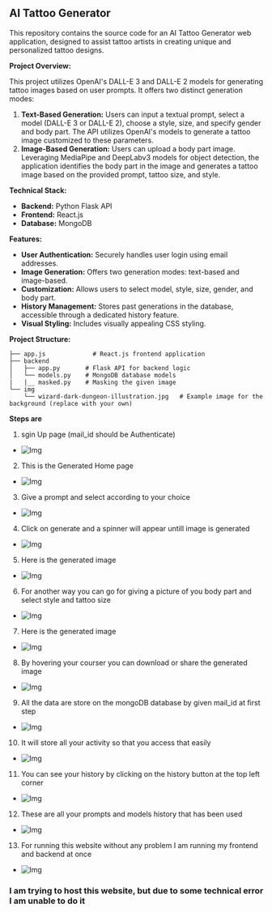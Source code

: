 ## AI Tattoo Generator

This repository contains the source code for an AI Tattoo Generator web application, designed to assist tattoo artists in creating unique and personalized tattoo designs. 

**Project Overview:**

This project utilizes OpenAI's DALL-E 3 and DALL-E 2 models for generating tattoo images based on user prompts. It offers two distinct generation modes:

1. **Text-Based Generation:** Users can input a textual prompt, select a model (DALL-E 3 or DALL-E 2), choose a style, size, and specify gender and body part. The API utilizes OpenAI's models to generate a tattoo image customized to these parameters.
2. **Image-Based Generation:** Users can upload a body part image.  Leveraging MediaPipe and DeepLabv3 models for object detection, the application identifies the body part in the image and generates a tattoo image based on the provided prompt, tattoo size, and style.

**Technical Stack:**

* **Backend:** Python Flask API
* **Frontend:** React.js
* **Database:** MongoDB

**Features:**

* **User Authentication:** Securely handles user login using email addresses.
* **Image Generation:** Offers two generation modes: text-based and image-based.
* **Customization:** Allows users to select model, style, size, gender, and body part.
* **History Management:**  Stores past generations in the database, accessible through a dedicated history feature.
* **Visual Styling:**  Includes visually appealing CSS styling.

**Project Structure:**

```
├── app.js             # React.js frontend application
├── backend
│   ├── app.py       # Flask API for backend logic
│   └── models.py    # MongoDB database models
|   |__ masked.py    # Masking the given image
└── img
    └── wizard-dark-dungeon-illustration.jpg   # Example image for the background (replace with your own)
```

**Steps are**
1. sgin Up page (mail_id should be Authenticate)
 - ![Img](./images/image1.png)

2. This is the Generated Home page
 - ![Img](./images/image2.png)

3. Give a prompt and select according to your choice
 - ![Img](./images/image3.png)

4. Click on generate and a spinner will appear untill image is generated
 - ![Img](./images/image4.png)

5. Here is the generated image
 - ![Img](./images/image5.png)

6. For another way you can go for giving a picture of you body part and select style and tattoo size
 - ![Img](./images/image6.png)

7. Here is the generated image
 - ![Img](./images/image7.png)

8. By hovering your courser you can download or share the generated image
 - ![Img](./images/image8.png)

9. All the data are store on the mongoDB database by given mail_id at first step
 - ![Img](./images/im1.png)

10. It will store all your activity so that you access that easily
 - ![Img](./images/im2.png)

11. You can see your history by clicking on the history button at the top left corner
 - ![Img](./images/image9.png)

12. These are all your prompts and models history that has been used
 - ![Img](./images/image10.png)

13. For running this website without any problem I am running my frontend and backend at once
 - ![Img](./images/image11.png)

### I am trying to host this website, but due to some technical error I am unable to do it 